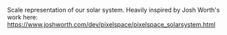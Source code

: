 Scale representation of our solar system.
Heavily inspired by Josh Worth's work here: https://www.joshworth.com/dev/pixelspace/pixelspace_solarsystem.html
